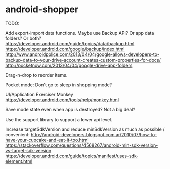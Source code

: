 android-shopper
===============

TODO:

Add export-import data functions. Maybe use Backup API? Or app data folders? Or both?
	https://developer.android.com/guide/topics/data/backup.html
	https://developer.android.com/google/backup/index.html
	http://www.androidpolice.com/2013/04/04/google-allows-developers-to-backup-data-to-your-drive-account-creates-custom-properties-for-docs/
	http://pocketnow.com/2013/04/04/google-drive-app-folders

Drag-n-drop to reorder items.

Pocket mode: Don't go to sleep in shopping mode?

UI/Application Exerciser Monkey
https://developer.android.com/tools/help/monkey.html

Save mode state even when app is destroyed? Not a big deal?

Use the support library to support a lower api level.

Increase targetSdkVersion and reduce minSdkVersion as much as possible / convenient:
	http://android-developers.blogspot.com.ar/2010/07/how-to-have-your-cupcake-and-eat-it-too.html
	https://stackoverflow.com/questions/4568267/android-min-sdk-version-vs-target-sdk-version
	https://developer.android.com/guide/topics/manifest/uses-sdk-element.html
